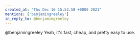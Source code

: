 ```yaml
---
created_at: "Thu Dec 16 15:53:58 +0000 2021"
mentions: ['benjamingreeley']
in_reply_to: @benjamingreeley
---
```


@benjamingreeley Yeah, it's fast, cheap, and pretty easy to use.